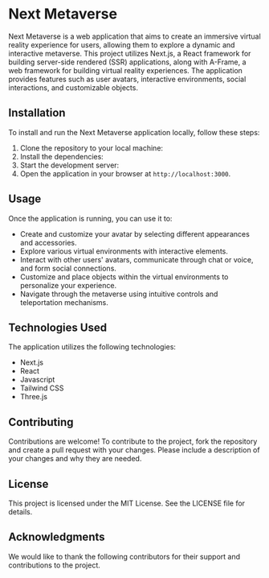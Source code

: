 # Next Metaverse

Next Metaverse is a web application that aims to create an immersive virtual reality experience for users, allowing them to explore a dynamic and interactive metaverse. This project utilizes Next.js, a React framework for building server-side rendered (SSR) applications, along with A-Frame, a web framework for building virtual reality experiences. The application provides features such as user avatars, interactive environments, social interactions, and customizable objects.

## Installation

To install and run the Next Metaverse application locally, follow these steps:

1. Clone the repository to your local machine:
2. Install the dependencies:
3. Start the development server:
4. Open the application in your browser at `http://localhost:3000`.

## Usage

Once the application is running, you can use it to:

- Create and customize your avatar by selecting different appearances and accessories.
- Explore various virtual environments with interactive elements.
- Interact with other users' avatars, communicate through chat or voice, and form social connections.
- Customize and place objects within the virtual environments to personalize your experience.
- Navigate through the metaverse using intuitive controls and teleportation mechanisms.

## Technologies Used

The application utilizes the following technologies:

- Next.js
- React
- Javascript
- Tailwind CSS
- Three.js

## Contributing

Contributions are welcome! To contribute to the project, fork the repository and create a pull request with your changes. Please include a description of your changes and why they are needed.

## License

This project is licensed under the MIT License. See the LICENSE file for details.

## Acknowledgments

We would like to thank the following contributors for their support and contributions to the project.




